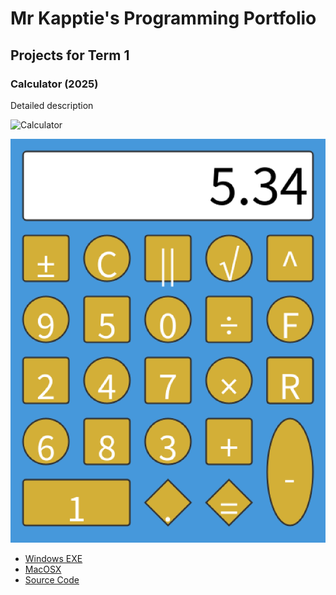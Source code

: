 # Mr Kapptie's Programming Portfolio

## Projects for Term 1

### Calculator (2025)

Detailed description

![Calculator]([URL](https://github.com/kappter/2026programmingportfolioB2/blob/main/images/calc.png?raw=true))

![Running Calculator](https://github.com/kappter/2026programmingportfolioB2/blob/main/images/calc1.png?raw=true)

* [Windows EXE]()
* [MacOSX]()
* [Source Code]()
